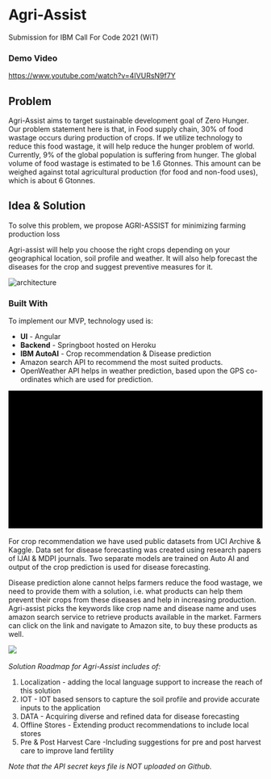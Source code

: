 # Agri-Assist
Submission for IBM Call For Code 2021 (WiT)

### Demo Video 
https://www.youtube.com/watch?v=4IVURsN9f7Y

## Problem
Agri-Assist aims to target sustainable development goal of Zero Hunger.
Our problem statement here is that, in Food supply chain, 30% of food wastage occurs during production of crops. 
If we utilize technology to reduce this food wastage, it will help reduce the hunger problem of world. Currently, 9% of the global population is suffering from hunger. The global volume of food wastage is estimated to be 1.6 Gtonnes. This amount can be weighed against total agricultural production (for food and non-food uses), 
which is about 6 Gtonnes. 

## Idea & Solution
To solve this problem, we propose AGRI-ASSIST for minimizing farming production loss 

Agri-assist will help you choose the right crops depending on your geographical location, soil profile and weather.
It will also help forecast the diseases for the crop and suggest preventive measures for it.

![architecture](https://i.ibb.co/zswRnPF/agri-arch.png)

### Built With 

To implement our MVP, technology used is:
- **UI** - Angular
- **Backend** - Springboot hosted on Heroku
- **IBM AutoAI** - Crop recommendation & Disease prediction
- Amazon search API to recommend the most suited products.
- OpenWeather API helps in weather prediction, based upon the GPS co-ordinates which are used for prediction.

![Demo](https://github.com/leenabhandari/Wit/blob/main/Agri-assist%20demo.gif)

For crop recommendation we have used public datasets from UCI Archive & Kaggle. Data set for disease forecasting was created using research papers of IJAI & MDPI journals. Two separate models are trained on Auto AI and output of the crop prediction is used for disease forecasting.

Disease prediction alone cannot helps farmers reduce the food wastage, we need to provide them with a solution, i.e. what products can help them prevent their crops from these diseases and help in increasing production. Agri-assist picks the keywords like crop name and disease name and uses amazon search service to retrieve products available in the market. Farmers can click on the link and navigate to Amazon site, to buy these products as well.


![](https://i.ibb.co/QJxfKtV/agre-future.png)

*Solution Roadmap for Agri-Assist includes of:*
1. Localization - adding the local language support to increase the reach of this solution
2. IOT - IOT based sensors to capture the soil profile and provide accurate inputs to the application
3. DATA - Acquiring diverse and refined data for disease forecasting
4. Offline Stores - Extending product recommendations to include local stores
5. Pre & Post Harvest Care -Including suggestions for pre and post harvest care to improve land fertility

*Note that the API secret keys file is NOT uploaded on Github.*
